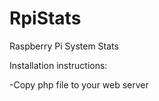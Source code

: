 # RpiStats

Raspberry Pi System Stats

Installation instructions:

-Copy php file to your web server
